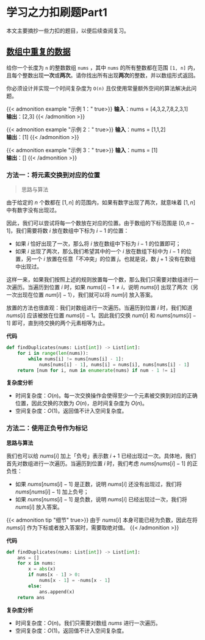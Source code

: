 # 学习之力扣刷题Part1


本文主要摘抄一些力扣的题目，以便后续查阅复习。
<!--more-->

## [数组中重复的数据](https://leetcode.cn/problems/find-all-duplicates-in-an-array)

给你一个长度为 `n` 的整数数组 `nums` ，其中 `nums` 的所有整数都在范围 `[1, n]` 内，且每个整数出现**一次**或**两次**。请你找出所有出现**两次**的整数，并以数组形式返回。

你必须设计并实现一个时间复杂度为 `O(n)` 且仅使用常量额外空间的算法解决此问题。

{{< admonition example "示例 1：" true>}}
**输入**：nums = [4,3,2,7,8,2,3,1]<br>
**输出**：[2,3]
{{< /admonition >}}

{{< admonition example "示例 2：" true>}}
**输入**：nums = [1,1,2]<br>
**输出**：[1]
{{< /admonition >}}

{{< admonition example "示例 3：" true>}}
**输入**：nums = [1]<br>
**输出**：[]
{{< /admonition >}}

### 方法一：将元素交换到对应的位置

> 思路与算法

由于给定的 $n$ 个数都在 $[1,n]$ 的范围内，如果有数字出现了两次，就意味着 $[1,n]$ 中有数字没有出现过。

因此，我们可以尝试将每一个数放在对应的位置。由于数组的下标范围是 $[0,n−1]$，我们需要将数 $i$ 放在数组中下标为 $i−1$ 的位置：

- 如果 $i$ 恰好出现了一次，那么将 $i$ 放在数组中下标为 $i−1$ 的位置即可；
- 如果 $i$ 出现了两次，那么我们希望其中的一个 $i$ 放在数组下标中为 $i−1$ 的位置，另一个 $i$ 放置在任意「不冲突」的位置 $j$。也就是说，数 $j+1$ 没有在数组中出现过。

这样一来，如果我们按照上述的规则放置每一个数，那么我们只需要对数组进行一次遍历。当遍历到位置 $i$ 时，如果 $nums[i]−1 \neq i$，说明 $nums[i]$ 出现了两次（另一次出现在位置 $num[i]−1$），我们就可以将 $num[i]$ 放入答案。

放置的方法也很直观：我们对数组进行一次遍历。当遍历到位置 $i$ 时，我们知道 $nums[i]$ 应该被放在位置 $nums[i]−1$。因此我们交换 $num[i]$ 和 $nums[nums[i]−1]$ 即可，直到待交换的两个元素相等为止。

**代码**

```python
def findDuplicates(nums: List[int]) -> List[int]:
    for i in range(len(nums)):
        while nums[i] != nums[nums[i] - 1]:
            nums[nums[i] - 1], nums[i] = nums[i], nums[nums[i] - 1]
    return [num for i, num in enumerate(nums) if num - 1 != i]
```

**复杂度分析**

- 时间复杂度：$O(n)$。每一次交换操作会使得至少一个元素被交换到对应的正确位置，因此交换的次数为 $O(n)$，总时间复杂度为 $O(n)$。
- 空间复杂度：$O(1)$。返回值不计入空间复杂度。

### 方法二：使用正负号作为标记

**思路与算法**

我们也可以给 $nums[i]$ 加上「负号」表示数 $i+1$ 已经出现过一次。具体地，我们首先对数组进行一次遍历。当遍历到位置 $i$ 时，我们考虑 $nums[nums[i]−1]$ 的正负性：

- 如果 $nums[nums[i]−1]$ 是正数，说明 $nums[i]$ 还没有出现过，我们将 $nums[nums[i]−1]$ 加上负号；
- 如果 $nums[nums[i]−1]$ 是负数，说明 $nums[i]$ 已经出现过一次，我们将 $nums[i]$ 放入答案。

{{< admonition tip "细节" true>}}
由于 $nums[i]$ 本身可能已经为负数，因此在将 $nums[i]$ 作为下标或者放入答案时，需要取绝对值。
{{< /admonition >}}

**代码**

```python
def findDuplicates(nums: List[int]) -> List[int]:
    ans = []
    for x in nums:
        x = abs(x)
        if nums[x - 1] > 0:
            nums[x - 1] = -nums[x - 1]
        else:
            ans.append(x)
    return ans
```

**复杂度分析**

- 时间复杂度：$O(n)$。我们只需要对数组 $nums$ 进行一次遍历。
- 空间复杂度：$O(1)$。返回值不计入空间复杂度。







